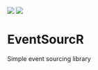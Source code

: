 [![](https://img.shields.io/nuget/vpre/EventSourcR.svg)](https://www.nuget.org/packages/EventSourcR)
[![](https://img.shields.io/nuget/v/EventSourcR.svg)](https://www.nuget.org/packages/EventSourcR)

# EventSourcR
Simple event sourcing library
